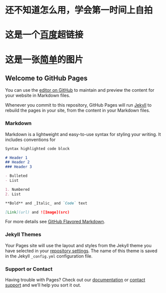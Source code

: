 # 还不知道怎么用，学会第一时间上自拍

# 这是一个[百度](http://www.baidu.com)超链接

# 这是一张[简单](https://i.pinimg.com/originals/d1/cb/a4/d1cba456e3c2f1db6c1f8934b935cad8.jpg)的图片

## Welcome to GitHub Pages

You can use the [editor on GitHub](https://github.com/CoGore/CoGore.github.io/edit/master/README.md) to maintain and preview the content for your website in Markdown files.

Whenever you commit to this repository, GitHub Pages will run [Jekyll](https://jekyllrb.com/) to rebuild the pages in your site, from the content in your Markdown files.

### Markdown

Markdown is a lightweight and easy-to-use syntax for styling your writing. It includes conventions for

```markdown
Syntax highlighted code block

# Header 1
## Header 2
### Header 3

- Bulleted
- List

1. Numbered
2. List

**Bold** and _Italic_ and `Code` text

[Link](url) and ![Image](src)
```

For more details see [GitHub Flavored Markdown](https://guides.github.com/features/mastering-markdown/).

### Jekyll Themes

Your Pages site will use the layout and styles from the Jekyll theme you have selected in your [repository settings](https://github.com/CoGore/CoGore.github.io/settings). The name of this theme is saved in the Jekyll `_config.yml` configuration file.

### Support or Contact

Having trouble with Pages? Check out our [documentation](https://help.github.com/categories/github-pages-basics/) or [contact support](https://github.com/contact) and we’ll help you sort it out.
